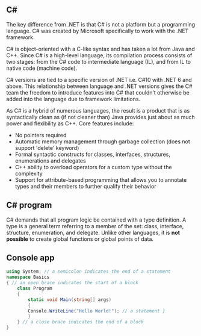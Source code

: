 ## C#

The key difference from .NET is that C# is not a platform but a programming language. C# was created by Microsoft specifically to work with the .NET framework.

C# is object-oriented with a C-like syntax and has taken a lot from Java and C++. Since C# is a high-level language, its compilation process consists of two stages: from the C# code to intermediate language (IL), and from IL to native code (machine code).

C# versions are tied to a specific version of .NET i.e. C#10 with .NET 6 and above. This relationship between language and .NET versions gives the C# team the freedom to introduce features into C# that couldn’t otherwise be added into the language due to framework limitations.

As C# is a hybrid of numerous languages, the result is a product that is as syntactically clean as (if not cleaner than) Java provides just about as much power and flexibility as C++. Core features include:

- No pointers required
- Automatic memory management through garbage collection (does not support 'delete' keyword)
- Formal syntactic constructs for classes, interfaces, structures, enumerations and delegates
- C++ ability to overload operators for a custom type without the complexity
- Support for attribute-based programming that allows you to annotate types and their members to further qualify their behavior

## C# program

C# demands that all program logic be contained with a type definition. A type is a general term referring to a member of the set: class, interface, structure, enumeration, and delegate. Unlike other languages, it is **not possible** to create global functions or global points of data.

## Console app

```c#
using System; // a semicolon indicates the end of a statement
namespace Basics
{ // an open brace indicates the start of a block
    class Program
    {
        static void Main(string[] args)
        {
        Console.WriteLine("Hello World!"); // a statement }
        }
    } // a close brace indicates the end of a block
}
```
